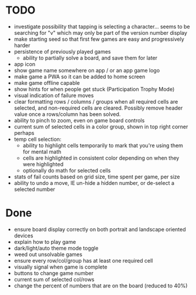 # TODO

- investigate possibility that tapping is selecting a character... seems to be searching for "v" which may only be part of the version number display
- make starting seed so that first few games are easy and progressively harder
- persistence of previously played games
  - ability to partially solve a board, and save them for later
- app icon
- show game name somewhere on app / or an app game logo
- make game a PWA so it can be added to home screen
- make game offline capable
- show hints for when people get stuck (Participation Trophy Mode)
- visual indication of failure moves
- clear formatting rows / columns / groups when all required cells are selected, and non-required cells are cleared. Possibly remove header value once a rows/column has been solved.
- ability to pinch to zoom, even on game board controls
- current sum of selected cells in a color group, shown in top right corner perhaps
- temp cell selection:
  - ability to highlight cells temporarily to mark that you're using them for mental math
  - cells are highlighted in consistent color depending on when they were highlighted
  - optionally do math for selected cells
- stats of fail counts based on grid size, time spent per game, per size
- ability to undo a move, IE un-hide a hidden number, or de-select a selected number

# Done

- ensure board display correctly on both portrait and landscape oriented devices
- explain how to play game
- dark/light/auto theme mode toggle
- weed out unsolvable games
- ensure every row/col/group has at least one required cell
- visually signal when game is complete
- buttons to change game number
- current sum of selected col/rows
- change the percent of numbers that are on the board (reduced to 40%)

